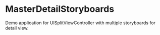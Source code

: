 # MasterDetailStoryboards
Demo application for UISplitViewController with multiple storyboards for detail view.
